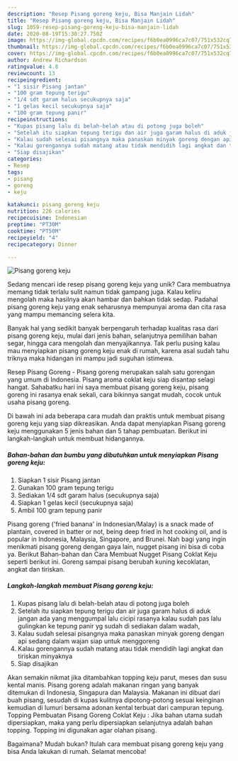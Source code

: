 ```yaml
---
description: "Resep Pisang goreng keju, Bisa Manjain Lidah"
title: "Resep Pisang goreng keju, Bisa Manjain Lidah"
slug: 1059-resep-pisang-goreng-keju-bisa-manjain-lidah
date: 2020-08-19T15:30:27.750Z
image: https://img-global.cpcdn.com/recipes/f6b0ea0996ca7c07/751x532cq70/pisang-goreng-keju-foto-resep-utama.jpg
thumbnail: https://img-global.cpcdn.com/recipes/f6b0ea0996ca7c07/751x532cq70/pisang-goreng-keju-foto-resep-utama.jpg
cover: https://img-global.cpcdn.com/recipes/f6b0ea0996ca7c07/751x532cq70/pisang-goreng-keju-foto-resep-utama.jpg
author: Andrew Richardson
ratingvalue: 4.8
reviewcount: 13
recipeingredient:
- "1 sisir Pisang jantan"
- "100 gram tepung terigu"
- "1/4 sdt garam halus secukupnya saja"
- "1 gelas kecil secukupnya saja"
- "100 gram tepung panir"
recipeinstructions:
- "Kupas pisang lalu di belah-belah atau di potong juga boleh"
- "Setelah itu siapkan tepung terigu dan air juga garam halus di aduk jangan ada yang menggumpal lalu cicipi rasanya kalau sudah pas lalu gulingkan ke tepung panir yg sudah di sediakan dalam wadah,"
- "Kalau sudah selesai pisangnya maka panaskan minyak goreng dengan api sedang dalam wajan siap untuk menggoreng"
- "Kalau gorengannya sudah matang atau tidak mendidih lagi angkat dan tiriskan minyaknya"
- "Siap disajikan"
categories:
- Resep
tags:
- pisang
- goreng
- keju

katakunci: pisang goreng keju 
nutrition: 226 calories
recipecuisine: Indonesian
preptime: "PT30M"
cooktime: "PT50M"
recipeyield: "4"
recipecategory: Dinner

---
```



![Pisang goreng keju](https://img-global.cpcdn.com/recipes/f6b0ea0996ca7c07/751x532cq70/pisang-goreng-keju-foto-resep-utama.jpg)

Sedang mencari ide resep pisang goreng keju yang unik? Cara membuatnya memang tidak terlalu sulit namun tidak gampang juga. Kalau keliru mengolah maka hasilnya akan hambar dan bahkan tidak sedap. Padahal pisang goreng keju yang enak seharusnya mempunyai aroma dan cita rasa yang mampu memancing selera kita.

Banyak hal yang sedikit banyak berpengaruh terhadap kualitas rasa dari pisang goreng keju, mulai dari jenis bahan, selanjutnya pemilihan bahan segar, hingga cara mengolah dan menyajikannya. Tak perlu pusing kalau mau menyiapkan pisang goreng keju enak di rumah, karena asal sudah tahu triknya maka hidangan ini mampu jadi suguhan istimewa.

Resep Pisang Goreng - Pisang goreng merupakan salah satu gorengan yang umum di Indonesia. Pisang aroma coklat keju siap disantap selagi hangat. Sahabatku hari ini saya membuat pisang goreng keju, pisang goreng ini rasanya enak sekali, cara bikinnya sangat mudah, cocok untuk usaha pisang goreng.


Di bawah ini ada beberapa cara mudah dan praktis untuk membuat pisang goreng keju yang siap dikreasikan. Anda dapat menyiapkan Pisang goreng keju menggunakan 5 jenis bahan dan 5 tahap pembuatan. Berikut ini langkah-langkah untuk membuat hidangannya.

<!--inarticleads1-->

##### Bahan-bahan dan bumbu yang dibutuhkan untuk menyiapkan Pisang goreng keju:

1. Siapkan 1 sisir Pisang jantan
1. Gunakan 100 gram tepung terigu
1. Sediakan 1/4 sdt garam halus (secukupnya saja)
1. Siapkan 1 gelas kecil (secukupnya saja)
1. Ambil 100 gram tepung panir


Pisang goreng (&#39;fried banana&#39; in Indonesian/Malay) is a snack made of plantain, covered in batter or not, being deep fried in hot cooking oil, and is popular in Indonesia, Malaysia, Singapore, and Brunei. Nah bagi yang ingin menikmati pisang goreng dengan gaya lain, nugget pisang ini bisa di coba ya. Berikut Bahan-bahan dan Cara Membuat Nugget Pisang Coklat Keju seperti berikut ini. Goreng sampai pisang berubah kuning kecoklatan, angkat dan tiriskan. 

<!--inarticleads2-->

##### Langkah-langkah membuat Pisang goreng keju:

1. Kupas pisang lalu di belah-belah atau di potong juga boleh
1. Setelah itu siapkan tepung terigu dan air juga garam halus di aduk jangan ada yang menggumpal lalu cicipi rasanya kalau sudah pas lalu gulingkan ke tepung panir yg sudah di sediakan dalam wadah,
1. Kalau sudah selesai pisangnya maka panaskan minyak goreng dengan api sedang dalam wajan siap untuk menggoreng
1. Kalau gorengannya sudah matang atau tidak mendidih lagi angkat dan tiriskan minyaknya
1. Siap disajikan


Akan semakin nikmat jika ditambahkan topping keju parut, meses dan susu kental manis. Pisang goreng adalah makanan ringan yang banyak ditemukan di Indonesia, Singapura dan Malaysia. Makanan ini dibuat dari buah pisang, sesudah di kupas kulitnya dipotong-potong sesuai keinginan kemudian di lumuri bersama adonan kental terbuat dari campuran tepung. Topping Pembuatan Pisang Goreng Coklat Keju : Jika bahan utama sudah dipersiapkan, maka yang perlu dipersiapkan selanjutnya adalah bahan topping. Topping ini digunakan agar olahan pisang. 

Bagaimana? Mudah bukan? Itulah cara membuat pisang goreng keju yang bisa Anda lakukan di rumah. Selamat mencoba!
